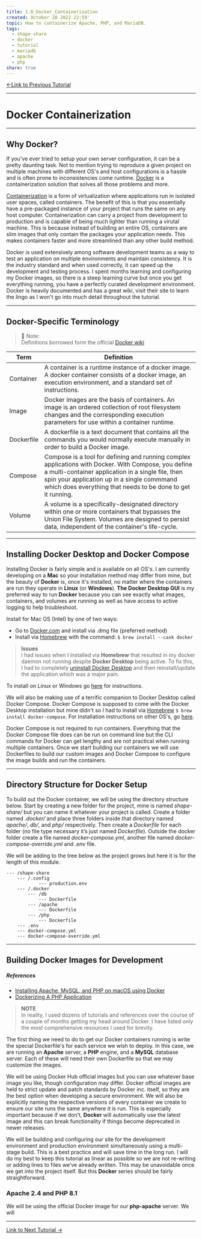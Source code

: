 ```yaml
---  
title: 1.0_Docker_Containerization  
created: October 20 2022 22:59'  
topic: How to containerize Apache, PHP, and MariaDB.  
tags:  
  - shape-share  
  - docker  
  - tutorial  
  - mariadb  
  - apache  
  - php  
share: true  
---  
```

  
[←Link to Previous Tutorial](/docs/0.0_Getting_Started.md)  
  
---  
# Docker Containerization  
---  
## Why Docker?  
  
 If you've ever tried to setup your own server configuration, it can be a pretty daunting task. Not to mention trying to reproduce a given project on multiple machines with different OS's and host configurations is a hassle and is often prone to inconsistencies come runtime. [Docker](https://www.docker.com) is a containerization solution that solves all those problems and more.   
  
[Containerization](https://www.citrix.com/solutions/app-delivery-and-security/what-is-containerization.html) is a form of virtualization where applications run in isolated user spaces, called containers. The benefit of this is that you essentially have a pre-packaged instance of your project that runs the same on any host computer. Containerization can carry a project from development to production and is capable of being much lighter than running a virutal machine. This is because instead of building an entire OS, containers are slim images that only contain the packages your application needs. This makes containers faster and more streamlined than any other build method.   
  
Docker is used extensively among software development teams as a way to test an application on multiple environments and maintain consistency. It is the industry standard and when used correctly, it can speed up the development and testing process. I spent months learning and configuring my Docker images, so there is a steep learning curve but once you get everything running, you have a perfectly curated development environment. Docker is heavily documented and has a great wiki, visit their site to learn the lingo as I won't go into much detail throughout the tutorial.  
  
---  
  
## Docker-Specific Terminology  
  
> :memo: Note:  
> Definitions borrowed form the official [Docker wiki](https://docs.docker.com/glossary/)  
  
  
Term | Definition  
--- | ---  
Container | A container is a runtime instance of a docker image. A docker container consists of a docker image, an execution environment, and a standard set of instructions.  
Image | Docker images are the basis of containers. An image is an ordered collection of root filesystem changes and the corresponding execution parameters for use within a container runtime.  
Dockerfile | A dockerfile is a text document that contains all the commands you would normally execute manually in order to build a Docker image.  
Compose | Compose is a tool for defining and running complex applications with Docker. With Compose, you define a multi-container application in a single file, then spin your application up in a single commmand which does everything that needs to be done to get it running.  
Volume | A volume is a specifically-designated directory within one or more containers that bypasses the Union File System. Volumes are designed to persist data, independent of the container's life-cycle.  
  
---  
  
## Installing Docker Desktop and Docker Compose  
  
Installing Docker is fairly simple and is available on all OS's. I am currently developing on a **Mac** so your installation method may differ from mine, but the beauty of **Docker** is, once it's installed,  no matter where the containers are run they operate in **Linux** (or **Windows**). **The Docker Desktop GUI** is my preferred way to run **Docker** because you can see exactly what images, containers, and volumes are running as well as have access to active logging to help troubleshoot.   
  
Install for Mac OS (Intel) by one of two ways:  
- Go to [Docker.com](https://www.docker.com/) and install via .dmg file (preferred method)  
- Install via [Homebrew](https://formulae.brew.sh/cask/docker) with the command:  `$ brew install --cask docker`  
  
> **Issues**  
> I had issues when I installed via **Homebrew** that resulted in my docker daemon not running despite **Docker Desktop** being active. To fix this, I had to completely [uninstall Docker Desktop](https://nektony.com/how-to/uninstall-docker-on-mac) and then reinstall/update the application which was a major pain.   
  
To install on Linux or Windows go [here](https://dockerwebdev.com/tutorials/install-docker/) for instructions.  
  
We will also be making use of a terrific companion to Docker Desktop called Docker Compose. Docker Compose is supposed to come with the Docker Desktop installation but mine didn't so I had to install via [Homebrew](https://formulae.brew.sh/formula/docker-compose) `$ brew install docker-compose`. For installation instructions on other OS's, go [here](https://docs.docker.com/compose/install/).  
  
Docker Compose is not required to run containers. Everything that the Docker Compose file does can be run on command line but the CLI commands for Docker can get lengthy and are not practical when running multiple containers. Once we start building our containers we will use Dockerfiles to build our custom images and Docker Compose to configure the image builds and run the containers.  
  
---  
  
## Directory Structure for Docker Setup  
  
To build out the Docker container, we will be using the directory structure below. Start by creating a new folder for the project, mine is named *shape-share/* but you can name it whatever your project is called. Create a folder named *.docker/* and place three folders inside that directory named *apache/*, *db/*, and *php/* respectively. Then create a *Dockerfile* for each folder (no file type necessary it’s just named *Dockerfile*). Outside the docker folder create a file named *docker-compose.yml*, another file named *docker-compose-override.yml* and *.env* file.  
  
We will be adding to the tree below as the project grows but here it is for the length of this module.  
  
  
```  
--- /shape-share  
	--- /.config  
			--- production.env  
	--- /.docker  
		--- /db  
			--- Dockerfile  
		--- /apache  
			--- Dockerfile  
		--- /php  
			--- Dockerfile  
	--- .env  
	--- docker-compose.yml  
	--- docker-compose-override.yml  
```  
  
---  
  
## Building Docker Images for Development  
  
##### References  
- [Installing Apache, MySQL, and PHP on macOS using Docker](https://jasonmccreary.me/articles/install-apache-php-mysql-macos-docker-local-development/)  
- [Dockerizing A PHP Application](https://semaphoreci.com/community/tutorials/dockerizing-a-php-application)  
  
> **NOTE**  
> In reality, I used dozens of tutorials and references over the course of a couple of months getting my head around Docker. I have listed only the most comprehensive resources I used for brevity.  
  
The first thing we need to do to get our Docker containers running is write the special Dockerfile's for each service we wish to deploy. In this case, we are running an **Apache** server, a **PHP** engine, and a **MySQL** database server. Each of these will need their own Dockerfile so that we may customize the images.   
  
We will be using Docker Hub official images but you can use whatever base image you like, though configuration may differ. Docker official images are held to strict update and patch standards by Docker inc. itself, so they are the best option when developing a secure environment. We will also be explicitly naming the respective versions of every container we create to ensure our site runs the same anywhere it is run. This is especially important because if we don’t, **Docker** will automatically use the latest image and this can break functionality if things become deprecated in newer releases.  
  
We will be building and configuring our site for the development environment and production environment simultaneously using a multi-stage build. This is a best practice and will save time in the long run. I will do my best to keep this tutorial as linear as possible so we are not re-writing or adding lines to files we’ve already written. This may be unavoidable once we get into the project itself. But this **Docker** series should be fairly straightforward.  
  
### Apache 2.4 and PHP 8.1  
  
We will be using the official Docker image for our **php-apache** server. We will   
  
---  
[Link to Next Tutorial →]()
